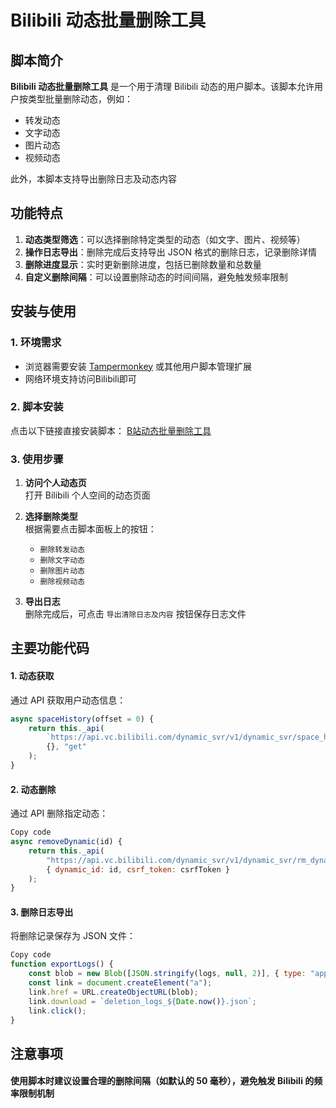 # Bilibili 动态批量删除工具

## 脚本简介

**Bilibili 动态批量删除工具** 是一个用于清理 Bilibili 动态的用户脚本。该脚本允许用户按类型批量删除动态，例如：
- 转发动态
- 文字动态
- 图片动态
- 视频动态

此外，本脚本支持导出删除日志及动态内容

## 功能特点

1. **动态类型筛选**：可以选择删除特定类型的动态（如文字、图片、视频等）
2. **操作日志导出**：删除完成后支持导出 JSON 格式的删除日志，记录删除详情
3. **删除进度显示**：实时更新删除进度，包括已删除数量和总数量
4. **自定义删除间隔**：可以设置删除动态的时间间隔，避免触发频率限制

## 安装与使用

### 1. 环境需求

- 浏览器需要安装 [Tampermonkey](https://www.tampermonkey.net/) 或其他用户脚本管理扩展
- 网络环境支持访问Bilibili即可

### 2. 脚本安装

点击以下链接直接安装脚本：
[B站动态批量删除工具](https://greasyfork.org/zh-CN/scripts/521110-b%E7%AB%99%E5%8A%A8%E6%80%81%E6%89%B9%E9%87%8F%E5%88%A0%E9%99%A4%E5%B7%A5%E5%85%B7)

### 3. 使用步骤

1. **访问个人动态页**  
   打开 Bilibili 个人空间的动态页面
   
2. **选择删除类型**  
   根据需要点击脚本面板上的按钮：
   - `删除转发动态`
   - `删除文字动态`
   - `删除图片动态`
   - `删除视频动态`

3. **导出日志**  
   删除完成后，可点击 `导出清除日志及内容` 按钮保存日志文件

## 主要功能代码

#### 1. 动态获取
通过 API 获取用户动态信息：
```javascript
async spaceHistory(offset = 0) {
    return this._api(
        `https://api.vc.bilibili.com/dynamic_svr/v1/dynamic_svr/space_history?visitor_uid=${uid}&host_uid=${uid}&offset_dynamic_id=${offset}`,
        {}, "get"
    );
}
```

#### 2. 动态删除
通过 API 删除指定动态：
```javascript
Copy code
async removeDynamic(id) {
    return this._api(
        "https://api.vc.bilibili.com/dynamic_svr/v1/dynamic_svr/rm_dynamic",
        { dynamic_id: id, csrf_token: csrfToken }
    );
}
```
#### 3. 删除日志导出
将删除记录保存为 JSON 文件：
```javascript
Copy code
function exportLogs() {
    const blob = new Blob([JSON.stringify(logs, null, 2)], { type: "application/json" });
    const link = document.createElement("a");
    link.href = URL.createObjectURL(blob);
    link.download = `deletion_logs_${Date.now()}.json`;
    link.click();
}
```
## 注意事项

#### 使用脚本时建议设置合理的删除间隔（如默认的 50 毫秒），避免触发 Bilibili 的频率限制机制
